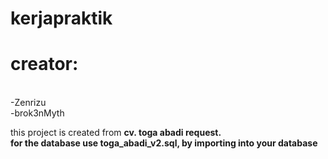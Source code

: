 # kerjapraktik
<h1>creator:</h1>
<br>
-Zenrizu <br>
-brok3nMyth <br>

this project is created from <b>cv. toga abadi<b> request.
<br>
for the database use toga_abadi_v2.sql, by importing into your database
